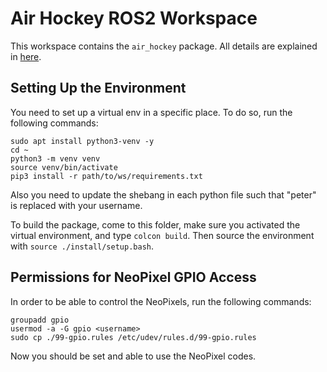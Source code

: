 # Air Hockey ROS2 Workspace
This workspace contains the `air_hockey` package. All details are explained in [here](/03_Codes/01_Air_Hockey/README.md).

## Setting Up the Environment
You need to set up a virtual env in a specific place. To do so, run the following commands:
```
sudo apt install python3-venv -y
cd ~
python3 -m venv venv
source venv/bin/activate
pip3 install -r path/to/ws/requirements.txt
```
Also you need to update the shebang in each python file such that "peter" is replaced with your username.

To build the package, come to this folder, make sure you activated the virtual environment, and type `colcon build`. Then source the environment with `source ./install/setup.bash`.

## Permissions for NeoPixel GPIO Access
In order to be able to control the NeoPixels, run the following commands:
```
groupadd gpio
usermod -a -G gpio <username>
sudo cp ./99-gpio.rules /etc/udev/rules.d/99-gpio.rules
```
Now you should be set and able to use the NeoPixel codes.